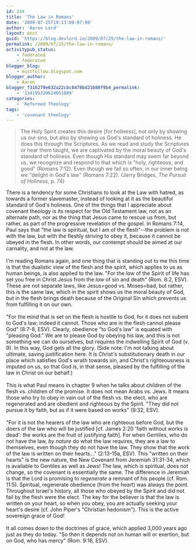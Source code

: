```yaml
---
id: 244
title: 'The Law in Romans'
date: '2009-07-25T19:13:00-07:00'
author: 'Aaron Lord'
layout: post
guid: 'https://blog.devlord.io/2009/07/25/the-law-in-romans/'
permalink: /2009/07/25/the-law-in-romans/
activitypub_status:
    - federated
    - federated
blogger_blog:
    - mustfollow.blogspot.com
blogger_author:
    - Aaron
blogger_f316279e632a22cbc8478bd21b80f9b4_permalink:
    - '134195320624051889'
categories:
    - 'Reformed Theology'
tags:
    - 'covenant theology'
---
```


<blockquote>The Holy Spirit creates this desire [for holiness], not only by showing us our sins, but also by showing us God's standard of holiness.  He does this through the Scriptures.  As we read and study the Scriptures or hear them taught, we are captivated by the moral beauty of God's standard of holiness.  Even though His standard may seem far beyond us, we recognize and respond to that which is "holy, righteous, and good" (Romans 7:12).  Even though we fail so often, in our inner being we "delight in God's law" (Romans 7:22). (Jerry Bridges, <span style="font-style:italic;">The Pursuit of Holiness</span>, p. 74)</blockquote>There is a tendency for some Christians to look at the Law with hatred, as towards a former slavemaster, instead of looking at it as the beautiful standard of God's holiness.  One of the things that I appreciate about covenant theology is its respect for the Old Testament law, not as an alternate path, nor as the thing that Jesus came to rescue us from, but rather, as part of the progressive revelation of the gospel.  In Romans 7:14, Paul says that "the law is spiritual, but I am of the flesh"--the problem is not with the law, but with the fleshly striving to obey it, because it cannot be obeyed in the flesh.  In other words, our contempt should be aimed at our carnality, and not at the law.<br /><br />I'm reading Romans again, and one thing that is standing out to me this time is that the dualistic view of the flesh and the spirit, which applies to us as human beings, is also applied to the law.   "For the <span style="font-style:italic;">law</span> of the Spirit of life has set you free in Christ Jesus from the <span style="font-style:italic;">law</span> of sin and death" (Rom. 8:2, ESV).  These are not separate laws, like Jesus=good vs. Moses=bad, but rather, this is the same law, which in the spirit shows us the moral beauty of God, but in the flesh brings death because of the Original Sin which prevents us from fulfilling it on our own.<br /><br />"For the mind that is set on the flesh is hostile to God, for it does not submit to God's law; indeed it cannot.  Those who are in the flesh cannot please God" (8:7-8, ESV).  Clearly, obedience "to God's law" is equated with "pleasing God."  We are to please God by obeying his law, and this is not something we can do ourselves, but requires the indwelling Spirit of God (v. 9).  In this way, God gets all the glory.  (Side note: I'm not talking about ultimate, saving justification here.  It is Christ's substitutionary death in our place which satisfies God's wrath towards sin, and Christ's righteousness is imputed on us, so that God is, in that sense, pleased by the fulfilling of the law in Christ on our behalf.)<br /><br />This is what Paul means in chapter 9 when he talks about children of the flesh vs. children of the promise.  It does not mean Arabs vs. Jews.  It means those who try to obey in vain out of the flesh vs. the elect, who are regenerated and are obedient and righteous by the Spirit.  "They did not pursue it by faith, but as if it were based on works" (9:32, ESV).<br /><br />"For it is not the hearers of the law who are righteous before God, but the doers of the law who will be justified [cf. James 2:20 'faith without works is dead': the works are the fruit of justifying faith].  For when Gentiles, who do not have the law, <span style="font-style:italic;">by nature</span> do what the law requires, they are a law to themselves, even though they do not have the law.  They show that the work of the law is written on their hearts..." (2:13-15a, ESV).  This "written on their hearts" is the new nature, the New Covenant from Jeremiah 31:31-34, which is available to Gentiles as well as Jews!  The law, which is spiritual, does not change, so the covenant is essentially the same.  The difference in Jeremiah is that the Lord is promising to <span style="font-style:italic;">regenerate</span> a remnant of his people (cf. Rom. 11:5).  Spiritual, regenerate obedience (from the heart) was always the point.  Throughout Israel's history, all those who obeyed by the Spirit and did not fail by the flesh were the elect.  The key for the believer is that the law is written on your heart, so when you obey, you are actually seeking your heart's desire (cf. John Piper's "Christian hedonism").  This is the active sovereign grace of God!<br /><br />It all comes down to the doctrines of grace, which applied 3,000 years ago just as they do today.  "So then it depends not on human will or exertion, but on God, who has mercy" (Rom. 9:16, ESV).<div class="blogger-post-footer"><img width='1' height='1' src="/the-law-in-romans/"' /></div>